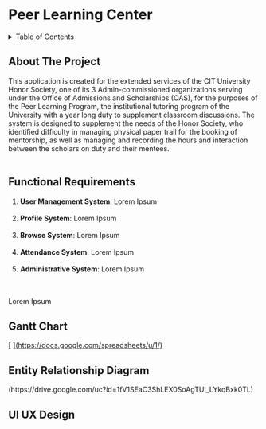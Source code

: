 # Peer Learning Center




<!-- TABLE OF CONTENTS -->
<details>
  <summary>Table of Contents</summary>
  <ol>
    <li><a href="#about">About</a></li>
    <li><a href="#funcitonal-requirements">Functional Requirements</a></li>
    <li><a href="#gantt">Gantt Chart</a></li>
    <li><a href="#erd">Entity Relationship Diagram</a></li>
    <li><a href="#uiux">UI UX Design</a></li>
  </ol>
</details>


<!-- about -->
## About The Project
<section id="about">
This application is created for the extended services of the CIT University Honor Society, one of its 3 Admin-commissioned organizations serving under the Office of Admissions and Scholarships (OAS), for the purposes of the Peer Learning Program, the institutional tutoring program of the University with a year long duty to supplement classroom discussions. The system is designed to supplement the needs of the Honor Society, who identified difficulty in managing physical paper trail for the booking of mentorship, as well as managing and recording the hours and interaction between the scholars on duty and their mentees.

</section>
<br>

<!-- functional requirements -->
## Functional Requirements
<section id="functional-requirements">
  <ol>
  <li>
    <strong>User Management System</strong>: Lorem Ipsum
  </li>
  <br>
  <li>
    <strong>Profile System</strong>: Lorem Ipsum
  </li>
  <br>
  <li>
    <strong>Browse System</strong>: Lorem Ipsum
  </li>
  <br>
  <li>
    <strong>Attendance System</strong>: Lorem Ipsum
  </li>
  <br>
  <li>
    <strong>Administrative System</strong>: Lorem Ipsum
  </li>
  <br>
</ol>

<br>
Lorem Ipsum
</section>

<!-- gantt -->
## Gantt Chart
<section id="gantt">
 [ <a href="">
    <img src="" alt="" />](https://docs.google.com/spreadsheets/u/1/)
  </a>
</section>


<!-- erd -->
## Entity Relationship Diagram
<section id="erd">
 (https://drive.google.com/uc?id=1fV1SEaC3ShLEX0SoAgTUl_LYkqBxk0TL)
</section>


<!-- uiux -->
## UI UX Design
<section id="uiux">
  
  </a>
</section>


